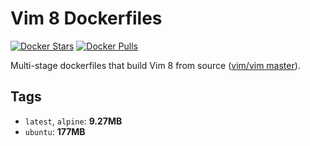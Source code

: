 # Vim 8 Dockerfiles

[![Docker Stars](https://img.shields.io/docker/stars/twitchplaysvim/vim8.svg)](https://hub.docker.com/r/twitchplaysvim/vim8/) [![Docker Pulls](https://img.shields.io/docker/pulls/twitchplaysvim/vim8.svg)](https://hub.docker.com/r/twitchplaysvim/vim8/)

Multi-stage dockerfiles that build Vim 8 from source ([vim/vim master](https://github.com/vim/vim)).

## Tags

* `latest`, `alpine`: **9.27MB**
* `ubuntu`: **177MB**
